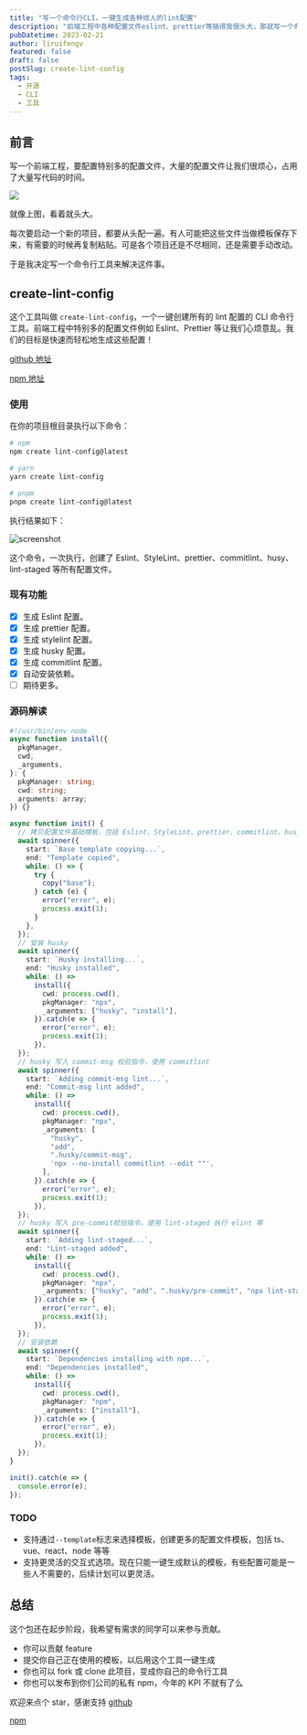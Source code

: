 ```yaml
---
title: "写一个命令行CLI，一键生成各种烦人的lint配置"
description: "前端工程中各种配置文件eslint、prettier等搞得我很头大，那就写一个命令行工具来搞定它吧。"
pubDatetime: 2023-02-21
author: liruifengv
featured: false
draft: false
postSlug: create-lint-config
tags:
  - 开源
  - CLI
  - 工具
---
```


## 前言

写一个前端工程，要配置特别多的配置文件，大量的配置文件让我们很烦心，占用了大量写代码的时间。

![](https://bucket.liruifengv.com/create-lint-config/mulu.png)

就像上图，看着就头大。

每次要启动一个新的项目，都要从头配一遍。有人可能把这些文件当做模板保存下来，有需要的时候再复制粘贴。可是各个项目还是不尽相同，还是需要手动改动。

于是我决定写一个命令行工具来解决这件事。

## create-lint-config

这个工具叫做 `create-lint-config`，一个一键创建所有的 lint 配置的 CLI 命令行工具。前端工程中特别多的配置文件例如 Eslint、Prettier 等让我们心烦意乱。我们的目标是快速而轻松地生成这些配置！

[github 地址](https://github.com/liruifengv/create-lint-config)

[npm 地址](https://www.npmjs.com/package/create-lint-config)

### 使用

在你的项目根目录执行以下命令：

```bash
# npm
npm create lint-config@latest

# yarn
yarn create lint-config

# pnpm
pnpm create lint-config@latest
```

执行结果如下：

![screenshot](https://bucket.liruifengv.com/create-lint-config/screenshot.png)

这个命令，一次执行，创建了 Eslint、StyleLint、prettier、commitlint、husy、lint-staged 等所有配置文件。

### 现有功能

- [x] 生成 Eslint 配置。
- [x] 生成 prettier 配置。
- [x] 生成 stylelint 配置。
- [x] 生成 husky 配置。
- [x] 生成 commitlint 配置。
- [x] 自动安装依赖。
- [ ] 期待更多。

### 源码解读

```ts
#!/usr/bin/env node
async function install({
  pkgManager,
  cwd,
  _arguments,
}: {
  pkgManager: string;
  cwd: string;
  arguments: array;
}) {}

async function init() {
  // 拷贝配置文件基础模板，包括 Eslint、StyleLint、prettier、commitlint、husy、lint-staged
  await spinner({
    start: `Base template copying...`,
    end: "Template copied",
    while: () => {
      try {
        copy("base");
      } catch (e) {
        error("error", e);
        process.exit(1);
      }
    },
  });
  // 安装 husky
  await spinner({
    start: `Husky installing...`,
    end: "Husky installed",
    while: () =>
      install({
        cwd: process.cwd(),
        pkgManager: "npx",
        _arguments: ["husky", "install"],
      }).catch(e => {
        error("error", e);
        process.exit(1);
      }),
  });
  // husky 写入 commit-msg 校验指令，使用 commitlint
  await spinner({
    start: `Adding commit-msg lint...`,
    end: "Commit-msg lint added",
    while: () =>
      install({
        cwd: process.cwd(),
        pkgManager: "npx",
        _arguments: [
          "husky",
          "add",
          ".husky/commit-msg",
          'npx --no-install commitlint --edit ""',
        ],
      }).catch(e => {
        error("error", e);
        process.exit(1);
      }),
  });
  // husky 写入 pre-commit校验指令，使用 lint-staged 执行 elint 等
  await spinner({
    start: `Adding lint-staged...`,
    end: "Lint-staged added",
    while: () =>
      install({
        cwd: process.cwd(),
        pkgManager: "npx",
        _arguments: ["husky", "add", ".husky/pre-commit", "npx lint-staged"],
      }).catch(e => {
        error("error", e);
        process.exit(1);
      }),
  });
  // 安装依赖
  await spinner({
    start: `Dependencies installing with npm...`,
    end: "Dependencies installed",
    while: () =>
      install({
        cwd: process.cwd(),
        pkgManager: "npm",
        _arguments: ["install"],
      }).catch(e => {
        error("error", e);
        process.exit(1);
      }),
  });
}

init().catch(e => {
  console.error(e);
});
```

### TODO

- 支持通过`--template`标志来选择模板，创建更多的配置文件模板，包括 ts、vue、react、node 等等
- 支持更灵活的交互式选项。现在只能一键生成默认的模板，有些配置可能是一些人不需要的，后续计划可以更灵活。

## 总结

这个包还在起步阶段，我希望有需求的同学可以来参与贡献。

- 你可以贡献 feature
- 提交你自己正在使用的模板，以后用这个工具一键生成
- 你也可以 fork 或 clone 此项目，变成你自己的命令行工具
- 你也可以发布到你们公司的私有 npm，今年的 KPI 不就有了么

欢迎来点个 star，感谢支持
[github](https://github.com/liruifengv/create-lint-config)

[npm](https://www.npmjs.com/package/create-lint-config)
